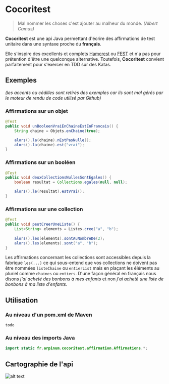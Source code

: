 # Cocoritest

> Mal nommer les choses c'est ajouter au malheur du monde.
> <cite>(Albert Camus)</cite>

**Cocoritest** est une api Java permettant d'écrire des affirmations de test unitaire dans une syntaxe proche du **français**. 

Elle s'inspire des excellents et complets [Hamcrest] ou [FEST] et n'a pas pour prétention d'être une quelconque alternative. Toutefois, **Cocoritest** convient parfaitement pour s'exercer en TDD sur des Katas.

## Exemples ##
*(les accents ou cédilles sont retirés des exemples car ils sont mal gérés par le moteur de rendu de code utilisé par Github)*

### Affirmations sur un objet ###
```java
@Test
public void unBooleenVraiEnChaineEstEnFrancais() {
    String chaine = Objets.enChaine(true);

    alors().la(chaine).nEstPasNulle();
    alors().la(chaine).est("vrai");
}
```

### Affirmations sur un booléen ###
```java
@Test
public void deuxCollectionsNullesSontEgales() {
    boolean resultat = Collections.egales(null, null);

    alors().le(resultat).estVrai();
}
```

### Affirmations sur une collection ###
```java
@Test
public void peutCreerUneListe() {
    List<String> elements = Listes.cree("a", "b");
 
    alors().les(elements).sontAuNombreDe(2); 
    alors().les(elements).sont("a", "b");
}
```

Les affirmations concernant les collections sont accessibles depuis la fabrique `les(...)` ce qui sous-entend que vos collections ne doivent pas être nommées `listeChaine` ou `entierList` mais en plaçant les éléments au pluriel comme `chaines` ou `entiers`.
D'une façon général en français nous disons *j'ai acheté des bonbons à mes enfants* et non *j'ai acheté une liste de bonbons à ma liste d'enfants*.

## Utilisation ##
### Au niveau d'un pom.xml de Maven ###
```
todo
```

### Au niveau des imports Java ###
```java
import static fr.arpinum.cocoritest.affirmation.Affirmations.*;
```

## Cartographie de l'api ##
![alt text](http://www.arpinum.fr/images/cocoritest/cartographie.jpg "Cartographie de Cocoritest")

[Hamcrest]: http://hamcrest.org/
[FEST]: https://code.google.com/p/fest/
